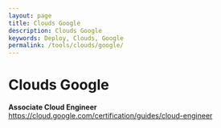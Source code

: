 ```yaml
---
layout: page
title: Clouds Google
description: Clouds Google
keywords: Deploy, Clouds, Google
permalink: /tools/clouds/google/
---
```


# Clouds Google

**Associate Cloud Engineer**  
https://cloud.google.com/certification/guides/cloud-engineer
